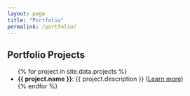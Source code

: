 ```yaml
---
layout: page
title: "Portfolio"
permalink: /portfolio/
---
```


## Portfolio Projects

<ul>
  {% for project in site.data.projects %}
    <li>
      <strong>{{ project.name }}</strong>: {{ project.description }}
      (<a href="{{ project.url }}">Learn more</a>)
    </li>
  {% endfor %}
</ul>
